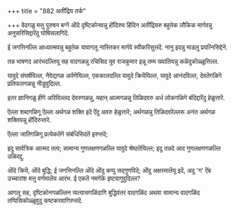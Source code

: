 +++
title = "882 अतींद्रिय तर्क"

+++
वेदगळु मत्तु पुरुषन बग्गॆ ऒंदे दृष्टिकोनवन्नु हॊंदिरुव हिंदिन अतींद्रियरु बहुतेक लौकिक मार्गवन्नु अनुसरिसिद्दारॆंदु घोषिसलागिदॆ.

ई जगत्तिनल्लि आध्यात्मवन्नु बहुतेक यावागलू नास्तिकर मार्गवे स्वीकरिसुत्तदॆ. नानु इदन्नु माडलु प्रयत्निसिद्देनॆ.

तन्न भाषणद आरंभदल्लियू सह वादगळन्नु रचिसिद युव राजकुमार इन्नू तम्म ख्यातियन्नु कळॆदुकॊळ्ळुत्तिल्ल.

यावुदे संघर्षविल्ल, नैवेद्यगळ अर्पणॆयिल्ल, एककालदल्लि यावुदे क्रियॆयिल्ल, यावुदे आनंदविल्ल, देवतॆगळिगॆ प्रतिफलगळन्नु नीडुवुदिल्ल.

इतर ज्ञानिगळु हीगॆ अरिविल्लद देवरुगळन्नु, महान् आत्मगळन्नु तिळिदवरु अर्ध लोकगळिगॆ बंदिद्दारॆंदु हेळुत्तारॆ.

ऎल्ला शब्दगळिगू ऎल्ला अर्थगळ शक्ति इदॆ ऎंदु अवरु हेळुत्तारॆ; अर्थगळन्नु तिळिदवरॆल्लरू अनंत अर्थगळ शक्तियन्नु हॊंदिरुत्तारॆ.

ऎल्ला जातिगळिगू प्रत्येकतॆगॆ संबंधिसिदंतॆ इरुत्तदॆ;

इदु सार्वत्रिक आत्मद तत्व; सामान्य गुणलक्षणगळल्लि यावुदे श्रेष्ठतॆयिल्ल; इदु तन्नदे आद गुणलक्षणगळल्लि उळिदद्दु.

ऒंदे क्रियॆ, ऒंदे बुद्धि; ई जगत्तिनल्लि ऒंदे ऒंदु कप्पु सद्गुणविदॆ; ऒंदु अक्षरमालॆयू इदॆ, अदु 'ग' ऎंब उच्चारांश मत्तु वर्णमालॆय आरंभ. ई एकतॆ नमगेकॆ इष्टवागुवुदिल्ल?

आगलू सह, दृष्टिकोनगळल्लिन व्यत्यासगळिंदागि बुद्धिवंतर वादगळिंद अथवा सामान्य वादगळिंद तप्पिसिकॊळ्ळुवुदु कष्टकरवागिरुत्तदॆ.

